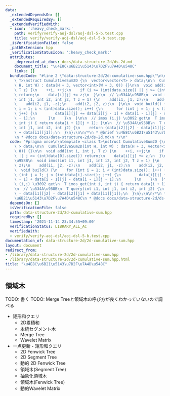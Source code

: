 ```yaml
---
data:
  _extendedDependsOn: []
  _extendedRequiredBy: []
  _extendedVerifiedWith:
  - icon: ':heavy_check_mark:'
    path: verify/verify-aoj-dsl/aoj-dsl-5-b.test.cpp
    title: verify/verify-aoj-dsl/aoj-dsl-5-b.test.cpp
  _isVerificationFailed: false
  _pathExtension: hpp
  _verificationStatusIcon: ':heavy_check_mark:'
  attributes:
    _deprecated_at_docs: docs/data-structure-2d/ds-2d.md
    document_title: "\u4E8C\u6B21\u5143\u7D2F\u7A4D\u548C"
    links: []
  bundledCode: "#line 2 \"data-structure-2d/2d-cumulative-sum.hpp\"\n\ntemplate <class\
    \ T>\nstruct CumulativeSum2D {\n  vector<vector<T> > data;\n\n  CumulativeSum2D(int\
    \ H, int W) : data(H + 3, vector<int>(W + 3, 0)) {}\n\n  void add(int i, int j,\
    \ T z) {\n    ++i, ++j;\n    if (i >= (int)data.size() || j >= (int)data[0].size())\
    \ return;\n    data[i][j] += z;\n  }\n\n  // \u534A\u958B\n  void imos(int i1,\
    \ int j1, int i2, int j2, T z = 1) {\n    add(i1, j1, z);\n    add(i1, j2, -z);\n\
    \    add(i2, j1, -z);\n    add(i2, j2, z);\n  }\n\n  void build() {\n    for (int\
    \ i = 1; i < (int)data.size(); i++) {\n      for (int j = 1; j < (int)data[i].size();\
    \ j++) {\n        data[i][j] += data[i][j - 1] + data[i - 1][j] - data[i - 1][j\
    \ - 1];\n      }\n    }\n  }\n\n  // imos (i,j) \u3092 get\n  T imos_get(int i,\
    \ int j) { return data[i + 1][j + 1]; }\n\n  // \u534A\u958B\n  T query(int i1,\
    \ int j1, int i2, int j2) {\n    return (data[i2][j2] - data[i1][j2] - data[i2][j1]\
    \ + data[i1][j1]);\n  }\n};\n\n/*\n * @brief \u4E8C\u6B21\u5143\u7D2F\u7A4D\u548C\
    \n * @docs docs/data-structure-2d/ds-2d.md\n */\n"
  code: "#pragma once\n\ntemplate <class T>\nstruct CumulativeSum2D {\n  vector<vector<T>\
    \ > data;\n\n  CumulativeSum2D(int H, int W) : data(H + 3, vector<int>(W + 3,\
    \ 0)) {}\n\n  void add(int i, int j, T z) {\n    ++i, ++j;\n    if (i >= (int)data.size()\
    \ || j >= (int)data[0].size()) return;\n    data[i][j] += z;\n  }\n\n  // \u534A\
    \u958B\n  void imos(int i1, int j1, int i2, int j2, T z = 1) {\n    add(i1, j1,\
    \ z);\n    add(i1, j2, -z);\n    add(i2, j1, -z);\n    add(i2, j2, z);\n  }\n\n\
    \  void build() {\n    for (int i = 1; i < (int)data.size(); i++) {\n      for\
    \ (int j = 1; j < (int)data[i].size(); j++) {\n        data[i][j] += data[i][j\
    \ - 1] + data[i - 1][j] - data[i - 1][j - 1];\n      }\n    }\n  }\n\n  // imos\
    \ (i,j) \u3092 get\n  T imos_get(int i, int j) { return data[i + 1][j + 1]; }\n\
    \n  // \u534A\u958B\n  T query(int i1, int j1, int i2, int j2) {\n    return (data[i2][j2]\
    \ - data[i1][j2] - data[i2][j1] + data[i1][j1]);\n  }\n};\n\n/*\n * @brief \u4E8C\
    \u6B21\u5143\u7D2F\u7A4D\u548C\n * @docs docs/data-structure-2d/ds-2d.md\n */\n"
  dependsOn: []
  isVerificationFile: false
  path: data-structure-2d/2d-cumulative-sum.hpp
  requiredBy: []
  timestamp: '2021-11-14 23:34:55+09:00'
  verificationStatus: LIBRARY_ALL_AC
  verifiedWith:
  - verify/verify-aoj-dsl/aoj-dsl-5-b.test.cpp
documentation_of: data-structure-2d/2d-cumulative-sum.hpp
layout: document
redirect_from:
- /library/data-structure-2d/2d-cumulative-sum.hpp
- /library/data-structure-2d/2d-cumulative-sum.hpp.html
title: "\u4E8C\u6B21\u5143\u7D2F\u7A4D\u548C"
---
```

## 領域木

TODO: 書く
TODO: Merge Treeと領域木の呼び方が良くわかっていないので調べる

- 矩形和クエリ
  - 2D累積和
  - 永続セグメント木
  - Merge Tree
  - Wavelet Matrix
- 一点更新・矩形和クエリ
  - 2D Fenwick Tree
  - 2D Segment Tree
  - 動的 2D Fenwick Tree
  - 領域木(Segment Tree)
  - 抽象化領域木
  - 領域木(Fenwick Tree)
  - 動的Wavelet Matrix
